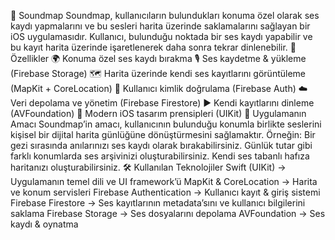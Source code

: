 🎵 Soundmap
Soundmap, kullanıcıların bulundukları konuma özel olarak ses kaydı yapmalarını ve bu sesleri harita üzerinde saklamalarını sağlayan bir iOS uygulamasıdır. Kullanıcı, bulunduğu noktada bir ses kaydı yapabilir ve bu kayıt harita üzerinde işaretlenerek daha sonra tekrar dinlenebilir.
📱 Özellikler
🌍 Konuma özel ses kaydı bırakma
🎙️ Ses kaydetme & yükleme (Firebase Storage)
🗺️ Harita üzerinde kendi ses kayıtlarını görüntüleme (MapKit + CoreLocation)
🔐 Kullanıcı kimlik doğrulama (Firebase Auth)
☁️ Veri depolama ve yönetim (Firebase Firestore)
▶️ Kendi kayıtlarını dinleme (AVFoundation)
🎨 Modern iOS tasarım prensipleri (UIKit)
🎯 Uygulamanın Amacı
Soundmap’in amacı, kullanıcının bulunduğu konumla birlikte seslerini kişisel bir dijital harita günlüğüne dönüştürmesini sağlamaktır.
Örneğin:
Bir gezi sırasında anılarınızı ses kaydı olarak bırakabilirsiniz.
Günlük tutar gibi farklı konumlarda ses arşivinizi oluşturabilirsiniz.
Kendi ses tabanlı hafıza haritanızı oluşturabilirsiniz.
🛠️ Kullanılan Teknolojiler
Swift (UIKit) → Uygulamanın temel dili ve UI framework’ü
MapKit & CoreLocation → Harita ve konum servisleri
Firebase Authentication → Kullanıcı kayıt & giriş sistemi
Firebase Firestore → Ses kayıtlarının metadata’sını ve kullanıcı bilgilerini saklama
Firebase Storage → Ses dosyalarını depolama
AVFoundation → Ses kaydı & oynatma
